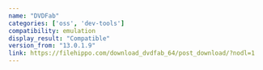 ```yaml
---
name: "DVDFab"
categories: ['oss', 'dev-tools']
compatibility: emulation
display_result: "Compatible"
version_from: "13.0.1.9"
link: https://filehippo.com/download_dvdfab_64/post_download/?nodl=1
---
```

